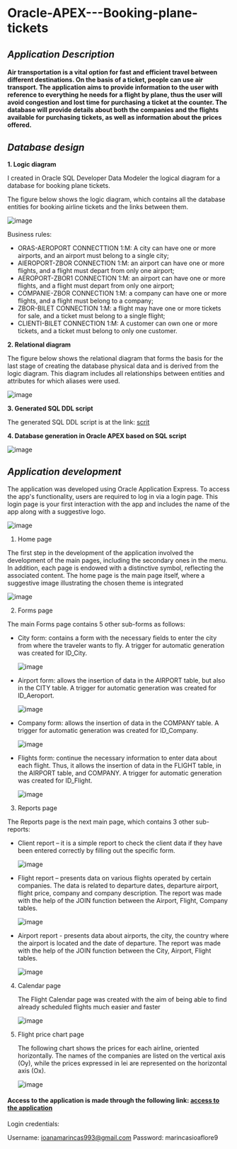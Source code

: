 # Oracle-APEX---Booking-plane-tickets
## *Application Description*
#### Air transportation is a vital option for fast and efficient travel between different destinations. On the basis of a ticket, people can use air transport. The application aims to provide information to the user with reference to everything he needs for a flight by plane, thus the user will avoid congestion and lost time for purchasing a ticket at the counter. The database will provide details about both the companies and the flights available for purchasing tickets, as well as information about the prices offered.

## *Database design*

   **1. Logic diagram**

I created in Oracle SQL Developer Data Modeler the logical diagram for a database for booking plane tickets.

The figure below shows the logic diagram, which contains all the database entities for booking airline tickets and the links between them.

 ![image](https://github.com/IoanaFlore/Oracle-APEX---Booking-plane-tickets/assets/111995212/8da63e65-6fab-430d-91b0-0b518bcb2211)

 Business rules:

*  ORAS-AEROPORT CONNECTTION 1:M: A city can have one or more airports, and an airport must belong to a single city;
*  AIEROPORT-ZBOR CONNECTION 1:M: an airport can have one or more flights, and a flight must depart from only one airport;
*  AEROPORT-ZBOR1 CONNECTION 1:M: an airport can have one or more flights, and a flight must depart from only one airport;
*  COMPANIE-ZBOR CONNECTION 1:M: a company can have one or more flights, and a flight must belong to a company;
*  ZBOR-BILET CONNECTION 1:M: a flight may have one or more tickets for sale, and a ticket must belong to a single flight;
*  CLIENTI-BILET CONNECTION 1:M: A customer can own one or more tickets, and a ticket must belong to only one customer.


 **2. Relational diagram**

The figure below shows the relational diagram that forms the basis for the last stage of creating the database
physical data and is derived from the logic diagram. This diagram includes all relationships between entities and
attributes for which aliases were used.

 ![image](https://github.com/IoanaFlore/Oracle-APEX---Booking-plane-tickets/assets/111995212/1c98d2e3-e2b2-4a88-b742-df6ccc9e0111)



  **3. Generated SQL DDL script**

The generated SQL DDL script is at the link: [scrit](https://github.com/IoanaFlore/Oracle-APEX---Booking-plane-tickets/blob/main/sript.sql)


   **4. Database generation in Oracle APEX based on SQL script**

  ![image](https://github.com/IoanaFlore/Oracle-APEX---Booking-plane-tickets/assets/111995212/7a382f9f-79df-4627-9fbd-91a227c4c871)
  
## *Application development*
The application was developed using Oracle Application Express. To access the app's functionality, users are required to log in via a login page. This login page is your first interaction with the app and includes the name of the app along with a suggestive logo.

![image](https://github.com/IoanaFlore/Oracle-APEX---Booking-plane-tickets/assets/111995212/8c9e38ac-671a-4b88-8dbd-3a9b6a468925)


   1. Home page

    
The first step in the development of the application involved the development of the main pages, including the secondary ones in the menu. In addition, each page is endowed with a distinctive symbol, reflecting the associated content. The home page is the main page itself, where a suggestive image illustrating the chosen theme is integrated

  ![image](https://github.com/IoanaFlore/Oracle-APEX---Booking-plane-tickets/assets/111995212/eb24c6ef-c48d-4f0f-996e-a522d0283b75)


   2. Forms page

The main Forms page contains 5 other sub-forms as follows:

 * City form: contains a form with the necessary fields to enter the city from where the traveler wants to fly. A trigger for automatic generation was created for ID_City.
   
   ![image](https://github.com/IoanaFlore/Oracle-APEX---Booking-plane-tickets/assets/111995212/b7ce5f3a-9660-46ee-ab33-eedd08af51e7)

 * Airport form: allows the insertion of data in the AIRPORT table, but also in the CITY table. A trigger for automatic generation was created for ID_Aeroport.

   ![image](https://github.com/IoanaFlore/Oracle-APEX---Booking-plane-tickets/assets/111995212/ae857314-faf7-4efb-8ca3-a65f318312ca)

 * Company form: allows the insertion of data in the COMPANY table. A trigger for automatic generation was created for ID_Company.

   ![image](https://github.com/IoanaFlore/Oracle-APEX---Booking-plane-tickets/assets/111995212/8e461dcb-f229-472a-9e94-a02bb039c854)

 * Flights form: continue the necessary information to enter data about each flight. Thus, it allows the insertion of data in the FLIGHT table, in the AIRPORT table, and COMPANY. A trigger for automatic generation was created for ID_Flight.

   ![image](https://github.com/IoanaFlore/Oracle-APEX---Booking-plane-tickets/assets/111995212/3040bdb9-3a49-49b8-8a3e-c14239370f00)


  3. Reports page

The Reports page is the next main page, which contains 3 other sub-reports:

  * Client report – it is a simple report to check the client data if they have been entered correctly by filling out the specific form.

    ![image](https://github.com/IoanaFlore/Oracle-APEX---Booking-plane-tickets/assets/111995212/00c3b626-4af2-436f-bf3e-ac3a00e0e22e)

  * Flight report – presents data on various flights operated by certain companies. The data is related to departure dates, departure airport, flight price, company and company description. The report was made with the help of the JOIN function between the Airport, Flight, Company tables.

    ![image](https://github.com/IoanaFlore/Oracle-APEX---Booking-plane-tickets/assets/111995212/45ed23ee-3c3f-46b6-8bba-dea8885ca354)

  * Airport report - presents data about airports, the city, the country where the airport is located and the date of departure. The report was made with the help of the JOIN function between the City, Airport, Flight tables.

    ![image](https://github.com/IoanaFlore/Oracle-APEX---Booking-plane-tickets/assets/111995212/0026185d-d54c-4287-a770-1c25c0deb63f)

    
  4. Calendar page

     The Flight Calendar page was created with the aim of being able to find already scheduled flights much easier and faster

     ![image](https://github.com/IoanaFlore/Oracle-APEX---Booking-plane-tickets/assets/111995212/3d8085b5-5bc3-460c-a0ed-0701e0487db1)


 5. Flight price chart page
    
    The following chart shows the prices for each airline, oriented horizontally. The names of the companies are listed on the vertical axis (Oy), while the prices expressed in lei are represented on the horizontal axis (Ox).

    ![image](https://github.com/IoanaFlore/Oracle-APEX---Booking-plane-tickets/assets/111995212/d5e6010a-a6a2-49eb-a963-32c471065c61)


#### Access to the application is made through the following link: [access to the application](https://apex.oracle.com/pls/apex/r/ioanaflore99/aeroport/login?session=100580728154733)

Login credentials:

Username: ioanamarincas993@gmail.com
Password: marincasioaflore9


